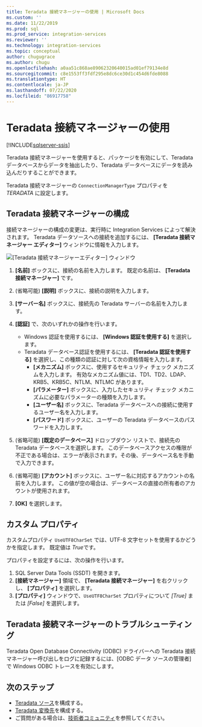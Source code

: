 ```yaml
---
title: Teradata 接続マネージャーの使用 | Microsoft Docs
ms.custom: ''
ms.date: 11/22/2019
ms.prod: sql
ms.prod_service: integration-services
ms.reviewer: ''
ms.technology: integration-services
ms.topic: conceptual
author: chugugrace
ms.author: chugu
ms.openlocfilehash: a0aa51c868ae89062320640015ad01ef79134e8d
ms.sourcegitcommit: c8e1553ff3fdf295e8dc6ce30d1c454d6fde8088
ms.translationtype: HT
ms.contentlocale: ja-JP
ms.lasthandoff: 07/22/2020
ms.locfileid: "86917758"
---
```

# <a name="use-the-teradata-connection-manager"></a>Teradata 接続マネージャーの使用

[!INCLUDE[sqlserver-ssis](../../includes/applies-to-version/sqlserver-ssis.md)]

Teradata 接続マネージャーを使用すると、パッケージを有効にして、Teradata データベースからデータを抽出したり、Teradata データベースにデータを読み込んだりすることができます。

Teradata 接続マネージャーの `ConnectionManagerType` プロパティを *TERADATA* に設定します。

## <a name="configure-the-teradata-connection-manager"></a>Teradata 接続マネージャーの構成

接続マネージャーの構成の変更は、実行時に Integration Services によって解決されます。 Teradata データソースへの接続を追加するには、 **[Teradata 接続マネージャー エディター]** ウィンドウに情報を入力します。

![[Teradata 接続マネージャーエディター] ウィンドウ](media/teradata-connection-manager.png)

1. **[名前]** ボックスに、接続の名前を入力します。 既定の名前は、 **[Teradata 接続マネージャー]** です。

1. (省略可能) **[説明]** ボックスに、接続の説明を入力します。

1. **[サーバー名]** ボックスに、接続先の Teradata サーバーの名前を入力します。

1. **[認証]** で、次のいずれかの操作を行います。

   - Windows 認証を使用するには、 **[Windows 認証を使用する]** を選択します。
   - Teradata データベース認証を使用するには、 **[Teradata 認証を使用する]** を選択し、この種類の認証に対して次の資格情報を入力します。
     - **[メカニズム]** ボックスに、使用するセキュリティ チェック メカニズムを入力します。 有効なメカニズム値には、TD1、TD2、LDAP、KRB5、KRB5C、NTLM、NTLMC があります。
     - **[パラメーター]** ボックスに、入力したセキュリティ チェック メカニズムに必要なパラメーターの種類を入力します。
     - **[ユーザー名]** ボックスに、Teradata データベースへの接続に使用するユーザー名を入力します。  
     - **[パスワード]** ボックスに、ユーザーの Teradata データベースのパスワードを入力します。

1. (省略可能) **[既定のデータベース]** ドロップダウン リストで、接続先の Teradata データベースを選択します。 このデータベースアクセスの権限が不正である場合は、エラーが表示されます。その後、データベース名を手動で入力できます。

1. (省略可能) **[アカウント]** ボックスに、ユーザー名に対応するアカウントの名前を入力します。 この値が空の場合は、データベースの直接の所有者のアカウントが使用されます。
1. **[OK]** を選択します。

## <a name="custom-property"></a>カスタム プロパティ

カスタムプロパティ `UseUTF8CharSet` では、UTF-8 文字セットを使用するかどうかを指定します。 既定値は *True*です。

プロパティを設定するには、次の操作を行います。

1. SQL Server Data Tools (SSDT) を開きます。
1. **[接続マネージャー]** 領域で、 **[Teradata 接続マネージャー]** を右クリックし、 **[プロパティ]** を選択します。
1. **[プロパティ]** ウィンドウで、`UseUTF8CharSet` プロパティについて *[True]* または *[False]* を選択します。

## <a name="troubleshoot-the-teradata-connection-manager"></a>Teradata 接続マネージャーのトラブルシューティング

Teradata Open Database Connectivity (ODBC) ドライバーへの Teradata 接続マネージャー呼び出しをログに記録するには、[ODBC データ ソースの管理者] で Windows ODBC トレースを有効にします。

## <a name="next-steps"></a>次のステップ

- [Teradata ソース](teradata-source.md)を構成する。
- [Teradata 変換先](teradata-destination.md)を構成する。
- ご質問がある場合は、[技術者コミュニティ](https://aka.ms/AA5u35j)を参照してください。
